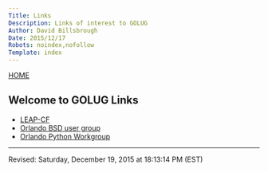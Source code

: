```yaml
---
Title: Links
Description: Links of interest to GOLUG
Author: David Billsbrough
Date: 2015/12/17
Robots: noindex,nofollow
Template: index
---
```


[HOME](/)

## Welcome to GOLUG Links

* [LEAP-CF](http://leap-cf.net/)
* [Orlando BSD user group](http://www.orlandobsd.us/)
* [Orlando Python Workgroup](http://orlandopy.ddns.net/)

--------------------
Revised: Saturday, December 19, 2015 at 18:13:14 PM (EST)
